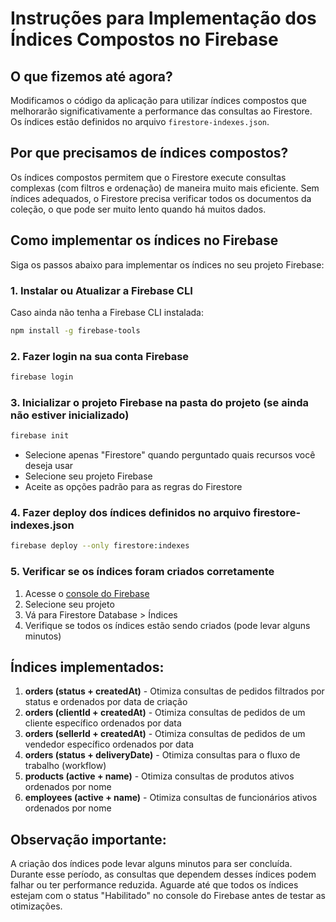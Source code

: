 # Instruções para Implementação dos Índices Compostos no Firebase

## O que fizemos até agora?

Modificamos o código da aplicação para utilizar índices compostos que melhorarão significativamente a performance das consultas ao Firestore. Os índices estão definidos no arquivo `firestore-indexes.json`.

## Por que precisamos de índices compostos?

Os índices compostos permitem que o Firestore execute consultas complexas (com filtros e ordenação) de maneira muito mais eficiente. Sem índices adequados, o Firestore precisa verificar todos os documentos da coleção, o que pode ser muito lento quando há muitos dados.

## Como implementar os índices no Firebase

Siga os passos abaixo para implementar os índices no seu projeto Firebase:

### 1. Instalar ou Atualizar a Firebase CLI

Caso ainda não tenha a Firebase CLI instalada:

```bash
npm install -g firebase-tools
```

### 2. Fazer login na sua conta Firebase

```bash
firebase login
```

### 3. Inicializar o projeto Firebase na pasta do projeto (se ainda não estiver inicializado)

```bash
firebase init
```
- Selecione apenas "Firestore" quando perguntado quais recursos você deseja usar
- Selecione seu projeto Firebase
- Aceite as opções padrão para as regras do Firestore

### 4. Fazer deploy dos índices definidos no arquivo firestore-indexes.json

```bash
firebase deploy --only firestore:indexes
```

### 5. Verificar se os índices foram criados corretamente

1. Acesse o [console do Firebase](https://console.firebase.google.com/)
2. Selecione seu projeto
3. Vá para Firestore Database > Índices
4. Verifique se todos os índices estão sendo criados (pode levar alguns minutos)

## Índices implementados:

1. **orders (status + createdAt)** - Otimiza consultas de pedidos filtrados por status e ordenados por data de criação
2. **orders (clientId + createdAt)** - Otimiza consultas de pedidos de um cliente específico ordenados por data
3. **orders (sellerId + createdAt)** - Otimiza consultas de pedidos de um vendedor específico ordenados por data
4. **orders (status + deliveryDate)** - Otimiza consultas para o fluxo de trabalho (workflow)
5. **products (active + name)** - Otimiza consultas de produtos ativos ordenados por nome
6. **employees (active + name)** - Otimiza consultas de funcionários ativos ordenados por nome

## Observação importante:

A criação dos índices pode levar alguns minutos para ser concluída. Durante esse período, as consultas que dependem desses índices podem falhar ou ter performance reduzida. Aguarde até que todos os índices estejam com o status "Habilitado" no console do Firebase antes de testar as otimizações. 